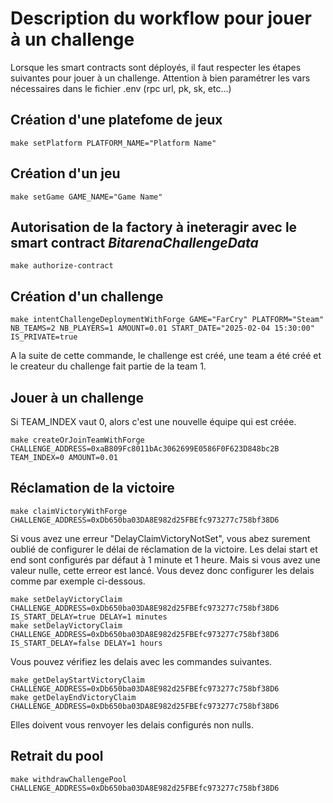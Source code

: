 # Description du workflow pour jouer à un challenge

Lorsque les smart contracts sont déployés, il faut respecter les étapes suivantes pour jouer à un challenge.
Attention à bien paramétrer les vars nécessaires dans le fichier .env (rpc url, pk, sk, etc...)


## Création d'une platefome de jeux

```shell
make setPlatform PLATFORM_NAME="Platform Name"
```

## Création d'un jeu

```shell
make setGame GAME_NAME="Game Name"
```

## Autorisation de la factory à ineteragir avec le smart contract _BitarenaChallengeData_


```shell
make authorize-contract
```

## Création d'un challenge

```shell
make intentChallengeDeploymentWithForge GAME="FarCry" PLATFORM="Steam" NB_TEAMS=2 NB_PLAYERS=1 AMOUNT=0.01 START_DATE="2025-02-04 15:30:00" IS_PRIVATE=true
```

A la suite de cette commande, le challenge est créé, une team a été créé et le createur du challenge fait partie de la team 1.

## Jouer à un challenge

Si TEAM_INDEX vaut 0, alors c'est une nouvelle équipe qui est créée.

```shell
make createOrJoinTeamWithForge CHALLENGE_ADDRESS=0xaB809Fc8011bAc3062699E0586F0F623D848bc2B TEAM_INDEX=0 AMOUNT=0.01
```

## Réclamation de la victoire

```shell
make claimVictoryWithForge CHALLENGE_ADDRESS=0xDb650ba03DA8E982d25FBEfc973277c758bf38D6
```

Si vous avez une erreur "DelayClaimVictoryNotSet", vous abez surement oublié de configurer le délai de réclamation de la victoire.
Les delai start et end sont configurés par défaut à 1 minute et 1 heure.
Mais si vous avez une valeur nulle, cette erreor est lancé.
Vous devez donc configurer les delais comme par exemple ci-dessous.


```shell
make setDelayVictoryClaim CHALLENGE_ADDRESS=0xDb650ba03DA8E982d25FBEfc973277c758bf38D6 IS_START_DELAY=true DELAY=1 minutes
make setDelayVictoryClaim CHALLENGE_ADDRESS=0xDb650ba03DA8E982d25FBEfc973277c758bf38D6 IS_START_DELAY=false DELAY=1 hours
```

Vous pouvez vérifiez les delais avec les commandes suivantes.

```shell
make getDelayStartVictoryClaim CHALLENGE_ADDRESS=0xDb650ba03DA8E982d25FBEfc973277c758bf38D6
make getDelayEndVictoryClaim CHALLENGE_ADDRESS=0xDb650ba03DA8E982d25FBEfc973277c758bf38D6
```

Elles doivent vous renvoyer les delais configurés non nulls.

## Retrait du pool

```shell
make withdrawChallengePool CHALLENGE_ADDRESS=0xDb650ba03DA8E982d25FBEfc973277c758bf38D6
```


